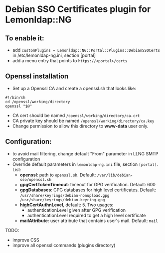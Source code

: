 # Debian SSO Certificates plugin for Lemonldap::NG

## To enable it:

 * add `customPlugins = Lemonldap::NG::Portal::Plugins::DebianSSOCerts` in
   /etc/lemonldap-ng.ini, section [portal]
 * add a menu entry that points to `https://<portal>/certs`

## Openssl installation

 * Set up a Openssl CA and create a openssl.sh that looks like:
```shell
#!/bin/sh
cd /openssl/working/directory
openssl "$@"
```
 * CA cert should be named `/openssl/working/directory/ca.crt`
 * CA private key should be named `/openssl/working/directory/ca.key`
 * Change permission to allow this directory to __www-data__ user only.

## Configuration:
 * to avoid mail filtering, change default "From" parameter in LLNG SMTP
   configuration
 * Override default parameters in `lemonldap-ng.ini` file, section `[portal]`.
   List:
   * **openssl**: path to `openssl.sh`. Default: `/var/lib/debian-sso/openssl.sh`
   * **gpgCertTokenTimeout**: timeout for GPG verification. Default: 600
   * **gpgDatabases**: GPG databases for high level certificates. Default:
     `/usr/share/keyrings/debian-nonupload.gpg /usr/share/keyrings/debian-keyring.gpg`
   * **highCertAuthnLevel**, default: 5. Two usages:
     * authenticationLevel given after GPG verification
     * authenticationLevel required to get a high level certificate
   * **mailAttribute**: user attribute that contains user's mail. Default: `mail`

TODO:
 * improve CSS
 * improve all openssl commands (plugins directory)
